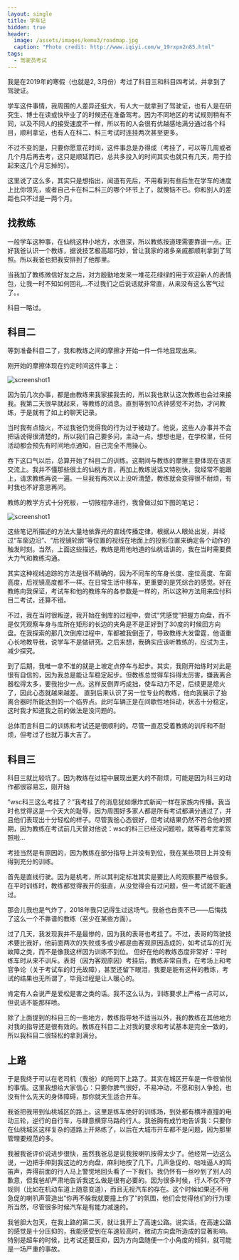 ```yaml
---
layout: single
title: 学车记
hidden: true
header:
  image: /assets/images/kemu3/roadmap.jpg
  caption: "Photo credit: http://www.iqiyi.com/w_19rxpn2n85.html"
tags:
  - 驾驶员考试
---
```


我是在2019年的寒假（也就是2, 3月份）考过了科目三和科目四考试，并拿到了驾驶证。

学车这件事情，我周围的人差异还挺大，有人大一就拿到了驾驶证，也有人是在研究生、博士在读或快毕业了的时候还在准备驾考。因为不同地区的考试规则稍有不同，以及不同人的接受速度不一样，所以有的人会很有优越感地满分通过各个科目，顺利拿证，也有人在科二、科三考试时连挂两次甚至更多。

不过不变的是，只要你愿意花时间，这件事总是办得成（考挂了，可以等几周或者几个月后再去考，这只是顺延而已，总共多投入的时间其实也就只有几天，用于捡起来这几个月忘掉的）。

这里说了这么多，其实只是想指出，闻道有先后，不用看到有些后生在学车的进度上比你领先，或者自己卡在科二科三的哪个环节上了，就懊恼不已。你和别人的差距也只不过是一两个月。

## 找教练
一般学车这种事，在仙桃这种小地方，水很深，所以教练按道理需要靠谱一点。正好我爸认识一个教练，据说技艺极高超巧妙，曾让我家的诸多亲戚都顺利拿到了驾照。所以我爸也把我安排到了他那里。

当我加了教练微信好友之后，对方殷勤地发来一堆花花绿绿的用于欢迎新人的表情包，让我一时不知如何回礼...不过我们之后说话就非常直，从来没有这么客气过了。。

科目一略过。

## 科目二
等到准备科目二了，我和教练之间的摩擦才开始一件一件地显现出来。

刚开始的摩擦体现在约定时间这件事上：

![screenshot1](/assets/images/screenshot2.png)

因为前几次办事，都是由教练来我家接我去的，所以我也默认这次教练也会过来接我。我第二天很早就起来，等教练的消息。直到等到10点钟感觉不对劲，才问教练，于是就有了如上的聊天记录。

当时我有点恼火，不过我爸仍觉得我的行为过于被动了。他说，这些人办事并不会把话说得很清楚的，所以我们自己要多问，主动一点。想想也是，在学校里，任何活动都会预先有时间地点通知，自己完全不用操心。

吞下这口气以后，总算开始了科目二的训练。这期间与教练的摩擦主要体现在语言交流上。我并不懂那些很土的仙桃方言，再加上教练说话又特别快，我经常不能跟上，请求教练再说一遍。一旦我有两次以上没听清楚，教练就会变得很不耐烦，有时我也不好意思再问。

教练的教学方式十分死板，一切按程序进行，我曾做过如下图的笔记：

![screenshot1](/assets/images/kemu2_note.png)

这些笔记所描述的方法大量地依靠光的直线传播定律，根据从人眼处出发，并经过“车窗边沿”、“后视镜轮廓”等位置的视线在地面上的投影位置来确定各个动作的触发时刻。当然，上面这些描述，教练是用他地道的仙桃话讲的，我在当时需要费大力气和教练沟通。

其实这种视线追踪的方法是很不精确的，因为不同车的车身长度、座位高度、车窗高度，后视镜高度都不一样。在日常生活中移车，更重要的是凭综合的感觉。好在教练向我保证，考试车和他的教练车的各参数是一样的，所以这种方法用来应付科目二考试，还算不错。

不过，我在当时很叛逆，我开始在倒库的过程中，尝试“凭感觉”把握方向盘，而不是仅凭观察车身与库所在矩形的长边的夹角是不是正好到了30度的时候回方向盘。在我探索的那几次倒库过程中，车都被我倒歪了，导致教练大发雷霆，他语重心长地教导我，说学车不是做研究。之后来想，我确实应该听教练的，应试为主，减少探究。

到了后期，我唯一拿不准的就是上坡定点停车与起步。其实，我刚开始练时对此是很有自信的，因为我总是能让车稳定起步。但教练总觉得车抖得太厉害，嫌我离合器松得太多，要我抬少一点。这样反倒弄巧成拙，使车动力不足，后续更是熄火了，因此心态就越来越差。
直到后来认识了另一位专业的教练，他向我展示了抬离合器时所能达到的一个临界点。此时车辆正是在间歇性地抖动，状态十分稳定，这时我才知道我之前的做法是没问题的。

总体而言科目二的训练和考试还是很顺利的。尽管一直忍受着教练的训斥和不耐烦，但考过了也就万事大吉了。

## 科目三
科目三就比较坑了。因为教练在过程中展现出更大的不耐烦，可能是因为科三的动作都很容易忘，刚开始

“wsc科三这么考挂了？”我考挂了的消息犹如爆炸式新闻一样在家族内传播。我当时也觉得这是一个天大的耻辱，因为周围好多家人都是所有考试都满分通过了，并且他们表现出十分轻松的样子。尽管我爸心态很好，但考试结果仍然不符合他的预期，因为教练在考试前几天曾对他说：wsc的科三已经没问题啦，就等着考完拿驾照啦...

考挂当然是有原因的，因为教练在部分指导上并没有到位，我在某些项目上并没有得到充分的训练。

首先是直线行驶。因为是机考，所以其判定标准其实是要比人的观察要严格很多。在平时训练时，教练都觉得我开的挺直，从没觉得会有过问题，但一考试就不能通过。

那会儿我也是气炸了，2018年我只记得生过这场气。我爸也自责不已——后悔找了这么一个不靠谱的教练（至少在某些方面）。

过了几天，我发现我并不是最惨的，因为我的表哥也考挂了。不过，表哥的驾驶技术要比我好，他前面两次的失败或多或少都是由客观原因造成的，如考试车的灯光故障之类，而不是像我这样因为训练不到位。
但好在他的教练态度非常好：平时练车时从来不训斥。表哥（因为客观原因）考挂后，教练非常自责，在考场上和考官争论（关于考试车的灯光故障），甚至还留下眼泪，我要是能有这样的教练，考试的结果也无所谓了，毕竟过程是让人暖心的。

肯定有人会说严是爱松是害之类的话。我不这么认为。训练要求上严格一点可以，但说话不能那样喷。

除了上面提到的科目三的一些地方，教练指导地不适当以外，我的教练在其他地方对我的指导还是很有效的。教练在科目二上对我的要求和考试基本是完全一致的，所以我科目二很轻松的拿到满分。

## 上路

于是我终于可以在老司机（我爸）的陪同下上路了。其实在城区开车是一件很愉悦的事情。这里我想给大家信心：只要你脾气很好，不易冲动，不愿和别人争抢，也没有什么先天的身体障碍，那你就天生适合开车。

我爸把我带到仙桃城区的路上。这里是练车绝好的训练场，到处都有横冲直撞的电动三轮，逆行的自行车，与肆意横穿马路的行人。我爸胸有成竹地告诉我：只要你在仙桃城区这样复杂的道路上开熟练了，以后在大城市开车都不是问题，因为那里管理要规范的多。

我被我爸评价说进步很快，虽然我爸总是说我按喇叭按得太少了。他经常一边这么说，一边把手伸到我这边的方向盘，麻利地按了几下。几声急促的、咄咄逼人的鸣笛声，弄得前面的行人马上警觉地回头看了一下我们。我仍怀有一丝吵到了别人的歉意，但我爸却严肃地告诉我这么做是很有必要的。因为很多时候，行人不仅不守规则（比如在机动车道上随意变道），而且无视汽车的存在。这个时候如果还不用急促的喇叭声营造出“你再不躲我就要撞上你了”的氛围，他们会觉得他们的行为理所当然，尽管很多时候汽车是有能力减速的。

我爸胆大包天，在我上路的第二天，就让我开上了高速公路。说实话，在高速公路的感觉是十分压抑的，我能感受到在车速较高时，微动方向盘所造成的显著影响。特别是超车的时候，比考试还要压抑，因为方向盘随便一个小角度的倾斜，就可能是一场严重的事故。